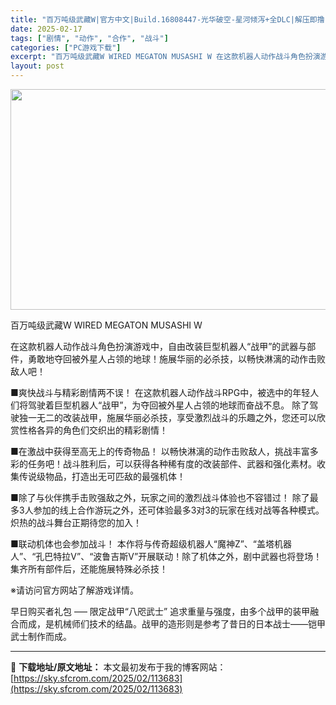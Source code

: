 ```yaml
---
title: "百万吨级武藏W|官方中文|Build.16808447-光华破空-星河倾泻+全DLC|解压即撸|"
date: 2025-02-17
tags: ["剧情", "动作", "合作", "战斗"]
categories: ["PC游戏下载"]
excerpt: "百万吨级武藏W WIRED MEGATON MUSASHI W 在这款机器人动作战斗角色扮演游戏中，自由改装巨型机器人“战甲”的武器与部件，勇敢地夺回被外星人占领的地球！施展华丽的必杀技，以畅快淋漓的动作击败敌人吧！ ■爽快战斗与精彩剧情两不误！ 在这款机器人动作战斗RPG中，被选中的年轻人们将驾驶&hellip;"
layout: post
---
```


<img class="aligncenter size-full wp-image-113665" src="https://sky.sfcrom.com/wp-content/uploads/2025/02/2025021714094274.webp" alt="" width="616" height="353" />

百万吨级武藏W WIRED MEGATON MUSASHI W

在这款机器人动作战斗角色扮演游戏中，自由改装巨型机器人“战甲”的武器与部件，勇敢地夺回被外星人占领的地球！施展华丽的必杀技，以畅快淋漓的动作击败敌人吧！

■爽快战斗与精彩剧情两不误！
在这款机器人动作战斗RPG中，被选中的年轻人们将驾驶着巨型机器人“战甲”，为夺回被外星人占领的地球而奋战不息。
除了驾驶独一无二的改装战甲，施展华丽必杀技，享受激烈战斗的乐趣之外，您还可以欣赏性格各异的角色们交织出的精彩剧情！

■在激战中获得至高无上的传奇物品！
以畅快淋漓的动作击败敌人，挑战丰富多彩的任务吧！战斗胜利后，可以获得各种稀有度的改装部件、武器和强化素材。收集传说级物品，打造出无可匹敌的最强机体！

■除了与伙伴携手击败强敌之外，玩家之间的激烈战斗体验也不容错过！
除了最多3人参加的线上合作游玩之外，还可体验最多3对3的玩家在线对战等各种模式。炽热的战斗舞台正期待您的加入！

■联动机体也会参加战斗！
本作将与传奇超级机器人“魔神Z”、“盖塔机器人”、“孔巴特拉V”、“波鲁吉斯V”开展联动！除了机体之外，剧中武器也将登场！集齐所有部件后，还能施展特殊必杀技！

※请访问官方网站了解游戏详情。

早日购买者礼包
—–
限定战甲“八咫武士”
追求重量与强度，由多个战甲的装甲融合而成，是机械师们技术的结晶。战甲的造形则是参考了昔日的日本战士——铠甲武士制作而成。

---
📖 **下载地址/原文地址：** 本文最初发布于我的博客网站：[https://sky.sfcrom.com/2025/02/113683](https://sky.sfcrom.com/2025/02/113683)
